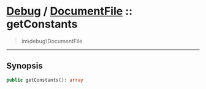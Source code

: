 # [Debug](debug.md) / [DocumentFile](debug-DocumentFile.md) :: getConstants
 > im\debug\DocumentFile
____

## Synopsis
```php
public getConstants(): array
```

